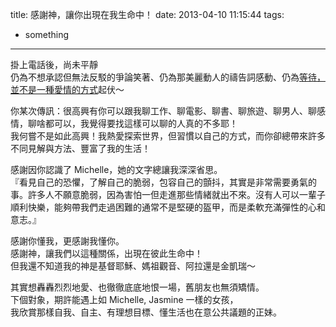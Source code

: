 title: 感謝神，讓你出現在我生命中！
date: 2013-04-10 11:15:44
tags:
- something
---
掛上電話後，尚未平靜  
仍為不想承認但無法反駁的爭論笑著、仍為那美麗動人的禱告詞感動、仍為[等待，並不是一種愛情的方式][waiting]起伏～

你某次傳訊：很高興有你可以跟我聊工作、聊電影、聊書、聊旅遊、聊男人、聊感情，聊啥都可以，我覺得要找這樣可以聊的人真的不多耶！  
我何嘗不是如此高興！我熱愛探索世界，但習慣以自己的方式，而你卻總帶來許多不同見解與方法、豐富了我的生活！

感謝因你認識了 Michelle，她的文字總讓我深深省思。  
『看見自己的恐懼，了解自己的脆弱，包容自己的顫抖，其實是非常需要勇氣的事。許多人不願意脆弱，因為害怕一但走進那些情緒就出不來。沒有人可以一輩子順利快樂，能夠帶我們走過困難的通常不是堅硬的盔甲，而是柔軟充滿彈性的心和意志。』

感謝你懂我，更感謝我懂你。  
感謝神，讓我們以這種關係，出現在彼此生命中！  
但我還不知道我的神是基督耶穌、媽祖觀音、阿拉還是金凱瑞～

其實想轟轟烈烈地愛、也徹徹底底地恨一場，舊朋友也無須矯情。  
下個對象，期許能遇上如 Michelle, Jasmine 一樣的女孩，  
我欣賞那樣自我、自主、有理想目標、懂生活也在意公共議題的正妹。

[waiting]: http://goo.gl/NFQUew